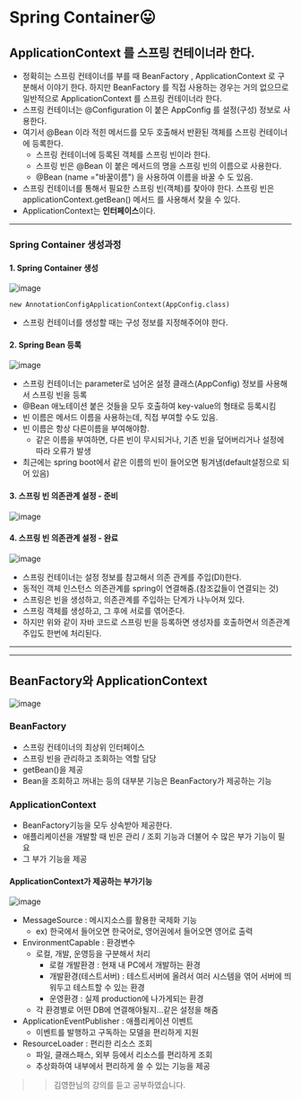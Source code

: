 # Spring Container😛

## ApplicationContext 를 스프링 컨테이너라 한다.
* 정확히는 스프링 컨테이너를 부를 때 BeanFactory , ApplicationContext 로 구분해서 이야기 한다. 하지만 BeanFactory 를 직접 사용하는 경우는 거의 없으므로 일반적으로 ApplicationContext 를 스프링 컨테이너라 한다.
* 스프링 컨테이너는 @Configuration 이 붙은 AppConfig 를 설정(구성) 정보로 사용한다. 
* 여기서 @Bean 이라 적힌 메서드를 모두 호출해서 반환된 객체를 스프링 컨테이너에 등록한다. 
  - 스프링 컨테이너에 등록된 객체를 스프링 빈이라 한다.
  - 스프링 빈은 @Bean 이 붙은 메서드의 명을 스프링 빈의 이름으로 사용한다.
  - @Bean (name ="바꿀이름") 을 사용하여 이름을 바꿀 수 도 있음.
* 스프링 컨테이너를 통해서 필요한 스프링 빈(객체)를 찾아야 한다. 스프링 빈은 applicationContext.getBean() 메서드 를 사용해서 찾을 수 있다.
* ApplicationContext는 **인터페이스**이다.
----------------------
### Spring Container 생성과정
#### 1. Spring Container 생성
![image](https://user-images.githubusercontent.com/60773356/120153224-6b9f9400-c229-11eb-8a90-e869e8d7c29e.png)
```
new AnnotationConfigApplicationContext(AppConfig.class)
```
* 스프링 컨테이너를 생성할 때는 구성 정보를 지정해주어야 한다.

#### 2. Spring Bean 등록
![image](https://user-images.githubusercontent.com/60773356/120153366-9ab60580-c229-11eb-824a-7df838f5b49d.png)
* 스프링 컨테이너는 parameter로 넘어온 설정 클래스(AppConfig) 정보를 사용해서 스프링 빈을 등록
* @Bean 애노테이션 붙은 것들을 모두 호출하여 key-value의 형태로 등록시킴
* 빈 이름은 메서드 이름을 사용하는데, 직접 부여할 수도 있음.
* 빈 이름은 항상 다른이름을 부여해야함.
  - 같은 이름을 부여하면, 다른 빈이 무시되거나, 기존 빈을 덮어버리거나 설정에 따라 오류가 발생
* 최근에는 spring boot에서 같은 이름의 빈이 들어오면 튕겨냄(default설정으로 되어 있음)

#### 3. 스프링 빈 의존관계 설정 - 준비
![image](https://user-images.githubusercontent.com/60773356/120153457-b4efe380-c229-11eb-95ea-5a2ea374fd77.png)

#### 4. 스프링 빈 의존관계 설정 - 완료
![image](https://user-images.githubusercontent.com/60773356/120153484-bde0b500-c229-11eb-853b-b3989d2ab3ec.png)
* 스프링 컨테이너는 설정 정보를 참고해서 의존 관계를 주입(DI)한다.
* 동적인 객체 인스턴스 의존관계를 spring이 연결해줌.(참조값들이 연결되는 것)
* 스프링은 빈을 생성하고, 의존관계를 주입하는 단계가 나누어져 있다.
* 스프링 객체를 생성하고, 그 후에 서로를 엮어준다.
* 하지만 위와 같이 자바 코드로 스프링 빈을 등록하면 생성자를 호출하면서 의존관계 주입도 한번에 처리된다.



------------------------------
-----------------------------
## BeanFactory와 ApplicationContext
![image](https://user-images.githubusercontent.com/60773356/120153720-08623180-c22a-11eb-95ac-21b8653abd9b.png)

### BeanFactory
* 스프링 컨테이너의 최상위 인터페이스
* 스프링 빈을 관리하고 조회하는 역할 담당
* getBean()을 제공
* Bean을 조회하고 꺼내는 등의 대부분 기능은 BeanFactory가 제공하는 기능

### ApplicationContext
* BeanFactory기능을 모두 상속받아 제공한다.
* 애플리케이션을 개발할 때 빈은 관리 / 조회 기능과 더불어 수 많은 부가 기능이 필요
* 그 부가 기능을 제공

#### ApplicationContext가 제공하는 부가기능
![image](https://user-images.githubusercontent.com/60773356/120153898-39426680-c22a-11eb-8834-134400dd0155.png)
* MessageSource : 메시지소스를 활용한 국제화 기능
  - ex) 한국에서 들어오면 한국어로, 영어권에서 들어오면 영어로 출력
* EnvironmentCapable : 환경변수
  - 로컬, 개발, 운영등을 구분해서 처리
    + 로컬 개발환경 : 현재 내 PC에서 개발하는 환경
    + 개발환경(테스트서버) : 테스트서버에 올려서 여러 시스템을 엮어 서버에 띄워두고 테스트할 수 있는 환경
    + 운영환경 : 실제 production에 나가게되는 환경
  - 각 환경별로 어떤 DB에 연결해야될지...같은 설정을 해줌
* ApplicationEventPublisher : 애플리케이션 이벤트
  - 이벤트를 발행하고 구독하는 모델을 편리하게 지원
* ResourceLoader : 편리한 리소스 조회
  - 파일, 클래스패스, 외부 등에서 리소스를 편리하게 조회
  - 추상화하여 내부에서 편리하게 쓸 수 있는 기능을 제공



>  > 김영한님의 강의를 듣고 공부하였습니다.






